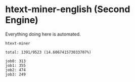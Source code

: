 # htext-miner-english (Second Engine)

Everything doing here is automated.

```
htext-miner

total: 1391/9523 (14.606741573033707%)

job0: 313
job1: 355
job2: 474
job3: 249
```